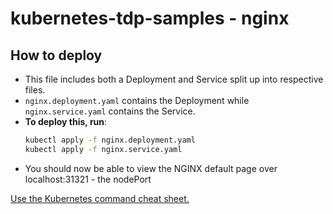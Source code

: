 # kubernetes-tdp-samples - nginx

## How to deploy

- This file includes both a Deployment and Service split up into respective files.
- `nginx.deployment.yaml` contains the Deployment while `nginx.service.yaml` contains the Service.
- **To deploy this, run**:
   ```bash
   kubectl apply -f nginx.deployment.yaml
   kubectl apply -f nginx.service.yaml
   ```` 
- You should now be able to view the NGINX default page over localhost:31321 - the nodePort 



[Use the Kubernetes command cheat sheet.](https://kubernetes.io/docs/reference/kubectl/cheatsheet/#viewing-finding-resources)